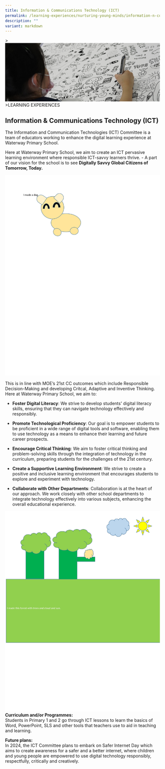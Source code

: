 ```yaml
---
title: Information & Communications Technology (ICT)
permalink: /learning-experiences/nurturing-young-minds/information-n-communications-technology-ict/
description: ""
variant: markdown
---
```

&gt;![](/images/Learning%20Experiences/learning-experiences_banner.jpg)
&gt;LEARNING EXPERIENCES

## Information &amp; Communications Technology (ICT)

The Information and Communication Technologies (ICT) Committee is a team of educators working to enhance the digital learning experience at Waterway Primary School.

Here at Waterway Primary School, we aim to create an ICT pervasive learning environment where responsible ICT-savvy learners thrive. -	A part of our vision for the school is to see **Digitally Savvy Global Citizens of Tomorrow, Today.** 

![](/images/Nurturing%20Young%20Minds/ICT/Katherine__14_July__1.jpg)

This is in line with MOE’s 21st CC outcomes which include Responsible Decision-Making and developing Critcal, Adaptive and Inventive Thinking. Here at Waterway Primary School, we aim to: 

- **Foster Digital Literacy**: We strive to develop students' digital literacy skills, ensuring that they can navigate technology effectively and responsibly.

- **Promote Technological Proficiency**: Our goal is to empower students to be proficient in a wide range of digital tools and software, enabling them to use technology as a means to enhance their learning and future career prospects.

- **Encourage Critical Thinking**: We aim to foster critical thinking and problem-solving skills through the integration of technology in the curriculum, preparing students for the challenges of the 21st century.

-	**Create a Supportive Learning Environment**: We strive to create a positive and inclusive learning environment that encourages students to explore and experiment with technology.

-	**Collaborate with Other Departments**: Collaboration is at the heart of our approach. We work closely with other school departments to integrate technology effectively into various subjects, enhancing the overall educational experience.

![](/images/Nurturing%20Young%20Minds/ICT/Reyes__14_July__1.jpg)
**Curriculum and/or Programmes:** <br>
Students in Primary 1 and 2 go through ICT lessons to learn the basics of Word, PowerPoint, SLS and other tools that teachers use to aid in teaching and learning.

**Future plans:** <br>
In 2024, the ICT Committee plans to embark on Safer Internet Day which aims to create awareness for a safer and a better internet, where children and young people are empowered to use digital technology responsibly, respectfully, critically and creatively.